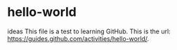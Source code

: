 # hello-world
ideas
This file is a test to learning GitHub. This is the url: https://guides.github.com/activities/hello-world/.
